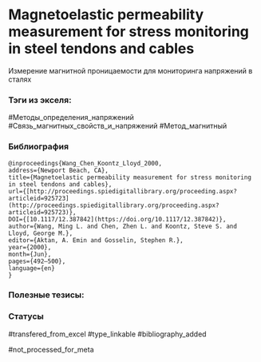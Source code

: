 # Magnetoelastic permeability measurement for stress monitoring in steel tendons and cables

Измерение магнитной проницаемости для мониторинга напряжений в сталях

### Тэги из экселя:
#Методы_определения_напряжений 
#Связь_магнитных_свойств_и_напряжений 
#Метод_магнитный 

### Библиография
```
@inproceedings{Wang_Chen_Koontz_Lloyd_2000,
address={Newport Beach, CA},
title={Magnetoelastic permeability measurement for stress monitoring in steel tendons and cables},
url={[http://proceedings.spiedigitallibrary.org/proceeding.aspx?articleid=925723](http://proceedings.spiedigitallibrary.org/proceeding.aspx?articleid=925723)},
DOI={[10.1117/12.387842](https://doi.org/10.1117/12.387842)},
author={Wang, Ming L. and Chen, Zhen L. and Koontz, Steve S. and Lloyd, George M.},
editor={Aktan, A. Emin and Gosselin, Stephen R.},
year={2000},
month={Jun},
pages={492–500},
language={en}
}
```

### Полезные тезисы:

### Статусы
#transfered_from_excel 
#type_linkable 
#bibliography_added

#not_processed_for_meta
